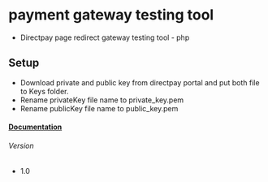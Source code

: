 # payment gateway testing tool
- Directpay page redirect gateway testing tool - php

## Setup
- Download private and public key from directpay portal and put both file to Keys folder.
- Rename privateKey file name to private_key.pem
- Rename publicKey file name to public_key.pem

#### [Documentation](https://doc.directpay.lk/browserPayment/)


###### Version
- 1.0



